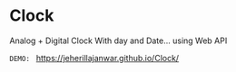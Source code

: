 # Clock
Analog + Digital Clock With day and Date... using Web API

<code>DEMO: </code> <a href="https://jeherillajanwar.github.io/Clock/">https://jeherillajanwar.github.io/Clock/</a>
